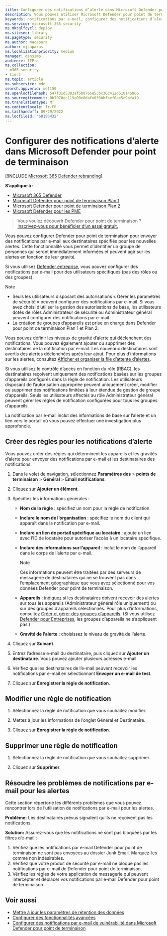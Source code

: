 ```yaml
---
title: Configurer des notifications d’alerte dans Microsoft Defender pour point de terminaison
description: Vous pouvez utiliser Microsoft Defender pour point de terminaison pour configurer les paramètres de notification par e-mail pour les alertes de sécurité, en fonction de la gravité et d’autres critères.
keywords: notifications par e-mail, configurer des notifications d’alerte, Microsoft Defender pour point de terminaison, Microsoft Defender pour point de terminaison notifications, Microsoft Defender pour point de terminaison alertes, Windows Entreprise, Windows Éducation
ms.service: microsoft-365-security
ms.mktglfcycl: deploy
ms.sitesec: library
ms.pagetype: security
ms.author: macapara
author: mjcaparas
ms.localizationpriority: medium
manager: dansimp
audience: ITPro
ms.collection:
- m365-security
- tier2
ms.topic: article
ms.subservice: mde
search.appverid: met150
ms.openlocfilehash: 547f31d5383af5b0766e53bc36c412d610145966
ms.sourcegitcommit: 0b7070ec119e00e0dafe030bbfbef0ae5c9afa19
ms.translationtype: MT
ms.contentlocale: fr-FR
ms.lasthandoff: 09/29/2022
ms.locfileid: "68195432"
---
```

# <a name="configure-alert-notifications-in-microsoft-defender-for-endpoint"></a>Configurer des notifications d’alerte dans Microsoft Defender pour point de terminaison

[!INCLUDE [Microsoft 365 Defender rebranding](../../includes/microsoft-defender.md)]

**S’applique à :**
- [Microsoft 365 Defender](https://go.microsoft.com/fwlink/?linkid=2118804)
- [Microsoft Defender pour point de terminaison Plan 1](https://go.microsoft.com/fwlink/p/?linkid=2154037)
- [Microsoft Defender pour point de terminaison Plan 2](https://go.microsoft.com/fwlink/p/?linkid=2154037)
- [Microsoft Defender pour les PME](../defender-business/mdb-overview.md)

> Vous voulez découvrir Defender pour point de terminaison ? [Inscrivez-vous pour bénéficier d’un essai gratuit.](https://signup.microsoft.com/create-account/signup?products=7f379fee-c4f9-4278-b0a1-e4c8c2fcdf7e&ru=https://aka.ms/MDEp2OpenTrial?ocid=docs-wdatp-emailconfig-abovefoldlink)

Vous pouvez configurer Defender pour point de terminaison pour envoyer des notifications par e-mail aux destinataires spécifiés pour les nouvelles alertes. Cette fonctionnalité vous permet d’identifier un groupe de personnes qui seront immédiatement informées et peuvent agir sur les alertes en fonction de leur gravité.

Si vous utilisez [Defender entreprise](../defender-business/mdb-overview.md), vous pouvez configurer des notifications par e-mail pour des utilisateurs spécifiques (pas des rôles ou des groupes).

> [!NOTE]
> - Seuls les utilisateurs disposant des autorisations « Gérer les paramètres de sécurité » peuvent configurer des notifications par e-mail. Si vous avez choisi d’utiliser la gestion des autorisations de base, les utilisateurs dotés de rôles Administrateur de sécurité ou Administrateur général peuvent configurer des notifications par e-mail.
> - La création de groupes d’appareils est prise en charge dans Defender pour point de terminaison Plan 1 et Plan 2.

Vous pouvez définir les niveaux de gravité d’alerte qui déclenchent des notifications. Vous pouvez également ajouter ou supprimer des destinataires de la notification par e-mail. Les nouveaux destinataires sont avertis des alertes déclenchées après leur ajout. Pour plus d’informations sur les alertes, consultez [Afficher et organiser la file d’attente d’alertes](alerts-queue.md).

Si vous utilisez le contrôle d’accès en fonction du rôle (RBAC), les destinataires reçoivent uniquement des notifications basées sur les groupes d’appareils configurés dans la règle de notification. Les utilisateurs disposant de l’autorisation appropriée peuvent uniquement créer, modifier ou supprimer des notifications limitées à leur étendue de gestion de groupe d’appareils. Seuls les utilisateurs affectés au rôle Administrateur général peuvent gérer les règles de notification configurées pour tous les groupes d’appareils.

La notification par e-mail inclut des informations de base sur l’alerte et un lien vers le portail où vous pouvez effectuer une investigation plus approfondie.

## <a name="create-rules-for-alert-notifications"></a>Créer des règles pour les notifications d’alerte
Vous pouvez créer des règles qui déterminent les appareils et les gravités d’alerte pour envoyer des notifications par e-mail et les destinataires des notifications.

1. Dans le volet de navigation, sélectionnez **Paramètres des** \> **points de terminaison** \> **Général** \> **Email notifications**.

2. Cliquez sur **Ajouter un élément**.

3. Spécifiez les informations générales :
    - **Nom de la règle** : spécifiez un nom pour la règle de notification.
    - **Inclure le nom de l’organisation** : spécifiez le nom du client qui apparaît dans la notification par e-mail.
    - **Inclure un lien de portail spécifique au locataire** : ajoute un lien avec l’ID de locataire pour autoriser l’accès à un locataire spécifique.
    - **Inclure des informations sur l’appareil** : inclut le nom de l’appareil dans le corps de l’alerte par e-mail.

        > [!NOTE]
        > Ces informations peuvent être traitées par des serveurs de messagerie de destinataires qui ne se trouvent pas dans l’emplacement géographique que vous avez sélectionné pour vos données Defender pour point de terminaison.

    - **Appareils** : indiquez si les destinataires doivent recevoir des alertes sur tous les appareils (Administrateur général rôle uniquement) ou sur des groupes d’appareils sélectionnés. Pour plus d’informations, consultez [Créer et gérer des groupes d’appareils](machine-groups.md). (Si vous utilisez [Defender pour Entreprises](../defender-business/mdb-overview.md), les groupes d’appareils ne s’appliquent pas.)
    - **Gravité de l’alerte** : choisissez le niveau de gravité de l’alerte.

4. Cliquez sur **Suivant**.

5. Entrez l’adresse e-mail du destinataire, puis cliquez sur **Ajouter un destinataire**. Vous pouvez ajouter plusieurs adresses e-mail.

6. Vérifiez que les destinataires de l’e-mail peuvent recevoir les notifications par e-mail en sélectionnant **Envoyer un e-mail de test**.

7. Cliquez sur **Enregistrer la règle de notification**.

## <a name="edit-a-notification-rule"></a>Modifier une règle de notification

1. Sélectionnez la règle de notification que vous souhaitez modifier.

2. Mettez à jour les informations de l’onglet Général et Destinataire.

3. Cliquez sur **Enregistrer la règle de notification**.

## <a name="delete-notification-rule"></a>Supprimer une règle de notification

1. Sélectionnez la règle de notification que vous souhaitez supprimer.

2. Cliquez sur **Supprimer**.

## <a name="troubleshoot-email-notifications-for-alerts"></a>Résoudre les problèmes de notifications par e-mail pour les alertes

Cette section répertorie les différents problèmes que vous pouvez rencontrer lors de l’utilisation de notifications par e-mail pour les alertes.

**Problème:** Les destinataires prévus signalent qu’ils ne reçoivent pas les notifications.

**Solution:** Assurez-vous que les notifications ne sont pas bloquées par les filtres d’e-mail :

1. Vérifiez que les notifications par e-mail Defender pour point de terminaison ne sont pas envoyées au dossier Junk Email. Marquez-les comme non indésirables.
2. Vérifiez que votre produit de sécurité par e-mail ne bloque pas les notifications par e-mail de Defender pour point de terminaison.
3. Vérifiez les règles de votre application de messagerie qui peuvent intercepter et déplacer vos notifications par e-mail Defender pour point de terminaison.

## <a name="related-topics"></a>Voir aussi

- [Mettre à jour les paramètres de rétention des données](data-retention-settings.md)
- [Configurer des fonctionnalités avancées](advanced-features.md)
- [Configurer des notifications par e-mail de vulnérabilité dans Microsoft Defender pour point de terminaison](/microsoft-365/security/defender-endpoint/configure-vulnerability-email-notifications)
